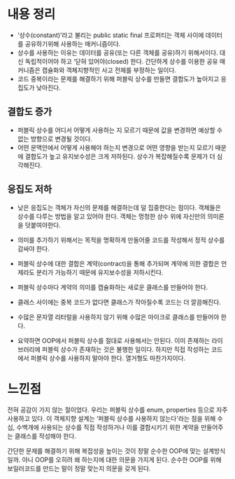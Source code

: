 # 내용 정리

- ‘상수(constant)’라고 불리는 public static final 프로퍼티는 객체 사이에 데이터를 공유하기위해 사용하는 매커니즘이다.
- 상수를 사용하는 이유는 데이터를 공유(또는 다른 객체를 공유)하기 위해서이다. 대신 독립적이어야 하고 ‘닫혀 있어야(closed) 한다. 간단하게 상수를 이용한 공유 매커니즘은 캡슐화와 객체지향적인 사고 전체를 부정하는 일이다.
- 코드 중복이라는 문제를 해결하기 위해 퍼블릭 상수를 만들면 결합도가 높아지고 응집도가 낮아진다.

## 결합도 증가

- 퍼블릭 상수를 어디서 어떻게 사용하는 지 모르기 때문에 값을 변경하면 예상할 수 없는 방향으로 변경될 것이다.
- 어떤 문맥안에서 어떻게 사용해야 하는지 변경으로 어떤 영향을 받는지 모르기 때문에 결합도가 높고 유지보수성은 크게 저하된다. 상수가 복잡해질수록 문제가 더 심각해진다.

## 응집도 저하

- 낮은 응집도는 객체가 자신의 문제를 해결하는데 덜 집중한다는 점이다. 객체들은 상수를 다루는 방법을 알고 있어야 한다. 객체는 멍청한 상수 위에 자신만의 의미론을 덧붙여야한다.
- 의미를 추가하기 위해서는 목적을 명확하게 만들어줄 코드를 작성해서 정적 상수를 감싸야 한다.
- 퍼블릭 상수에 대한 결합은 계약(contract)을 통해 추가되며 계약에 의한 결합은 언제라도 분리가 가능하기 때문에 유지보수성을 저하시킨다.

- 퍼블릭 상수마다 계약의 의미를 캡슐화하는 새로운 클래스를 만들어야 한다.
- 클래스 사이에는 중복 코드가 없다면 클래스가 작아질수록 코드는 더 깔끔해진다.
- 수많은 문자열 리터럴을 사용하지 않기 위해 수많은 마이크로 클래스를 만들어야 한다.
- 요약하면 OOP에서 퍼블릭 상수를 절대로 사용해서는 안된다. 이미 존재하는 라이브러리에 퍼블릭 상수가 존재하는 것은 불행한 일이다. 하지만 직접 작성하는 코드에서 퍼블릭 상수를 사용하지 말아야 한다. 열거형도 마찬가지이다.

# 느낀점

전혀 공감이 가지 않는 절이었다. 우리는 퍼블릭 상수를 enum, properties 등으로 자주 사용하고 있다. 이 객체지향 설계는 ‘퍼블릭 상수를 사용하지 않는다'라는 점을 위해 수십, 수백개에 사용되는 상수를 직접 작성하거나 이를 결합시키기 위한 계약을 만들어주는 클래스를 작성해야 한다.

간단한 문제를 해결하기 위해 복잡성을 높이는 것이 정말 순수한 OOP에 맞는 설계방식일까. 아니 OOP를 오히려 왜 하는지에 대한 의문을 가지게 된다. 순수한 OOP를 위해 보일러코드를 만드는 말이 정말 맞는지 의문을 갖게 된다.
